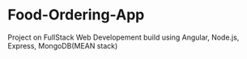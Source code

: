 # Food-Ordering-App
Project on FullStack Web Developement build using Angular, Node.js, Express, MongoDB(MEAN stack) 